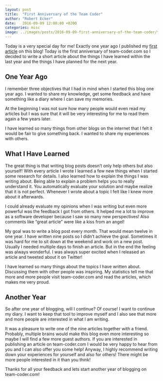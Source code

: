```yaml
---
layout: post
title:  "First Anniversary of the Team Coder"
author: "Robert Ecker"
date:   2016-09-09 12:00:00 +0200
categories: misc
image: ../images/posts/2016-09-09-first-anniversary-of-the-team-coder/title-image.png
---
```


Today is a very special day for me! Exactly one year ago I published my [first article](https://team-coder.com/the-team-coder/) on this blog! Today is the first anniversary of team-coder.com so I decided to write a short article about the things I have learned within the last year and the things I have planned for the next year.

## One Year Ago

I remember three objectives that I had in mind when I started this blog one year ago. I wanted to share my knowledge, get some feedback and have something like a diary where I can save my memories.

At the beginning I was not sure how many people would even read my articles but I was sure that it will be very interesting for me to read them again a few years later.

I have learned so many things from other blogs on the internet that I felt it would be fair to give something back. I wanted to share my experiences with others.

## What I Have Learned

The great thing is that writing blog posts doesn’t only help others but also yourself! With every article I wrote I learned a few new things when I started some research for details. I also learned how to explain the things I was writing about. Being able to explain a problem helps you to really understand it. You automatically evaluate your solution and maybe realize that it is not perfect. Whenever I wrote about a topic I felt like I knew more about it afterwards.

I could already evaluate my opinions when I was writing but even more powerful was the feedback I got from others. It helped me a lot to improve as a software developer because I saw so many new perspectives! Also comments like “great article” were like a kiss from an angel!

My goal was to write a blog post every month. That would mean twelve in one year. I have written nine posts so I didn’t achieve the goal. Sometimes it was hard for me to sit down at the weekend and work on a new post. Usually I needed multiple days to finish an article. But in the end the feeling was always wonderful. I was always super excited when I released an article and tweeted about it on Twitter!

I have learned so many things about the topics I have written about. Discussing them with other people was inspiring. My statistics tell me that more and more people visit team-coder.com and read the articles, which makes me very proud.

## Another Year

So after one year of blogging, will I continue? Of course! I want to continue my diary. I want to keep that tool to improve myself and I also see that more and more people are interested in what I am writing.

It was a pleasure to write one of the nine articles together with a friend. Probably, multiple brains would make this blog even more interesting so maybe I will find a few more guest authors. If you are interested in publishing an article on team-coder.com I would be very happy to hear from you and I can also offer you some help! Anyway, I highly recommend writing down your experiences for yourself and also for others! There might be more people interested in it than you think!

Thanks for all your feedback and lets start another year of blogging on team-coder.com!
